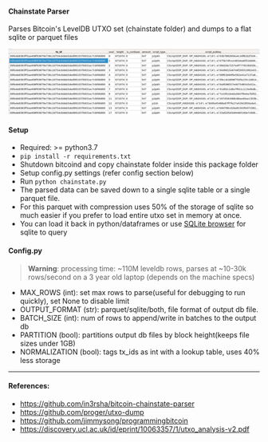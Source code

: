 #### Chainstate Parser
Parses Bitcoin's LevelDB UTXO set (chainstate folder) and dumps to a flat sqlite or parquet files



![alt screenshot](chainstate_screenshot.png)


#### Setup
- Required: >= python3.7
- `pip install -r requirements.txt`
- Shutdown bitcoind and copy chainstate folder inside this package folder
- Setup config.py settings (refer config section below)
- Run `python chainstate.py`
- The parsed data can be saved down to a single sqlite table or a single parquet file. 
- For this parquet with compression uses 50% of the storage of sqlite so much easier if you prefer to load entire utxo set in memory at once.
- You can load it back in python/dataframes or use [SQLite browser](https://sqlitebrowser.org/) for sqlite to query

#### Config.py
> **Warning**: processing time: ~110M leveldb rows, parses at ~10-30k rows/second on a 3 year old laptop (depends on the machine specs)
- MAX_ROWS (int): set max rows to parse(useful for debugging to run quickly), set None to disable limit
- OUTPUT_FORMAT (str): parquet/sqlite/both, file format of output db file. 
- BATCH_SIZE (int): num of rows to append/write in batches to the output db
- PARTITION (bool): partitions output db files by block height(keeps file sizes under 1GB)
- NORMALIZATION (bool): tags tx_ids as int with a lookup table, uses 40% less storage



---
#### References:
- https://github.com/in3rsha/bitcoin-chainstate-parser
- https://github.com/proger/utxo-dump
- https://github.com/jimmysong/programmingbitcoin
- https://discovery.ucl.ac.uk/id/eprint/10063357/1/utxo_analysis-v2.pdf